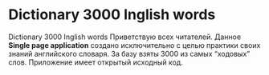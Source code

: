 # Dictionary 3000 Inglish words
Dictionary 3000 Inglish words
Приветствую всех читателей. 
Данное **Single page application** создано исключительно с целью практики своих знаний английского словаря. За базу взяты 3000 из самых “ходовых” слов. Приложение имеет открытый исходный код.
